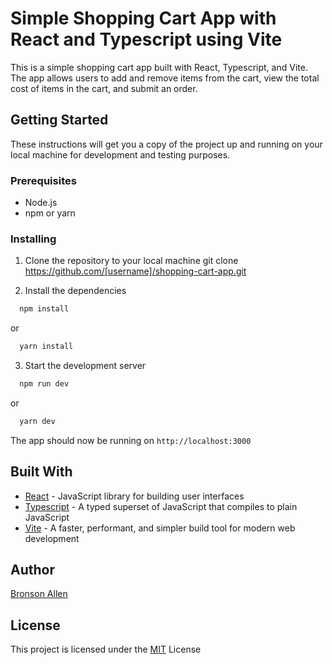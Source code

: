 # Simple Shopping Cart App with React and Typescript using Vite

This is a simple shopping cart app built with React, Typescript, and Vite. The app allows users to add and remove items from the cart, view the total cost of items in the cart, and submit an order.

## Getting Started

These instructions will get you a copy of the project up and running on your local machine for development and testing purposes.

### Prerequisites

- Node.js
- npm or yarn

### Installing

1. Clone the repository to your local machine
git clone https://github.com/[username]/shopping-cart-app.git

2. Install the dependencies

```bash
  npm install
```
or
```bash
  yarn install
```

3. Start the development server

```bash
  npm run dev
```
  or
```bash
  yarn dev
```

The app should now be running on `http://localhost:3000`

## Built With

- [React](https://reactjs.org) - JavaScript library for building user interfaces
- [Typescript](https://www.typescriptlang.org) - A typed superset of JavaScript that compiles to plain JavaScript
- [Vite](https://github.com/vitejs/vite) - A faster, performant, and simpler build tool for modern web development

## Author

[Bronson Allen](https://github.com/[ballen27])

## License

This project is licensed under the [MIT](https://choosealicense.com/licenses/mit/) License

